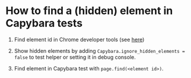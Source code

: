 # How to find a (hidden) element in Capybara tests
1. Find element id in Chrome developer tools (see [here](../chrome/devtools-show-all-elements.md))

2. Show hidden elements by adding `Capybara.ignore_hidden_elements = false` to test helper or setting it in debug console.

3. Find element in Capybara test with `page.find(<element id>)`.
